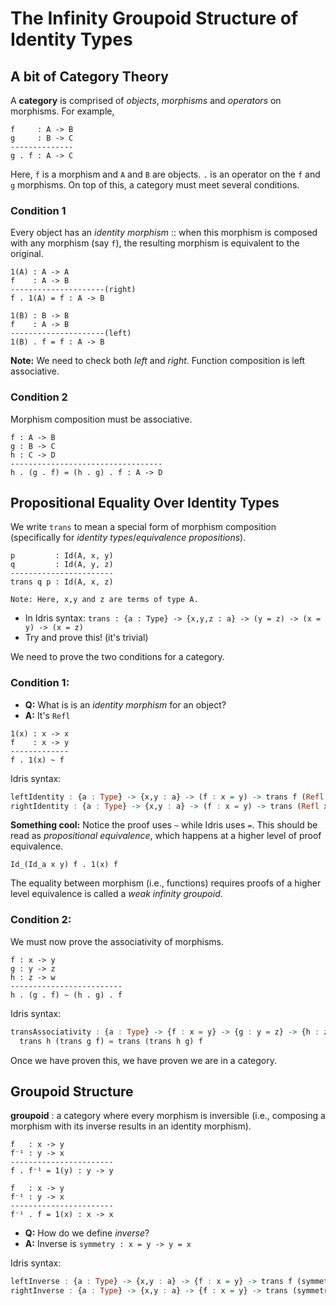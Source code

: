 # The Infinity Groupoid Structure of Identity Types

## A bit of Category Theory
A **category** is comprised of *objects*, *morphisms* and *operators* on morphisms.
For example,

```
f     : A -> B
g     : B -> C
--------------
g . f : A -> C
```

Here, `f` is a morphism and `A` and `B` are objects. `.` is an operator on the
`f` and `g` morphisms. On top of this, a category must meet several conditions.

### Condition 1
Every object has an *identity morphism* :: when this morphism is composed with
any morphism (say `f`), the resulting morphism is equivalent to the original.

```
1(A) : A -> A
f    : A -> B
---------------------(right)
f . 1(A) = f : A -> B

1(B) : B -> B
f    : A -> B
---------------------(left)
1(B) . f = f : A -> B
```

**Note:** We need to check both *left* and *right*. Function composition is
left associative.

### Condition 2
Morphism composition must be associative.

```
f : A -> B
g : B -> C
h : C -> D
----------------------------------
h . (g . f) = (h . g) . f : A -> D
```

## Propositional Equality Over Identity Types
We write `trans` to mean a special form of morphism composition (specifically for
*identity types*/*equivalence propositions*).
```
p         : Id(A, x, y)
q         : Id(A, y, z)
-----------------------
trans q p : Id(A, x, z)

Note: Here, x,y and z are terms of type A.
```

* In Idris syntax: `trans : {a : Type} -> {x,y,z : a} -> (y = z) -> (x = y) -> (x = z)`
* Try and prove this! (it's trivial)

We need to prove the two conditions for a category.

### Condition 1:
* **Q:** What is is an *identity morphism* for an object?
* **A:** It's `Refl`

```
1(x) : x -> x
f    : x -> y
-------------
f . 1(x) ~ f
```

Idris syntax:
```haskell
leftIdentity : {a : Type} -> {x,y : a} -> (f : x = y) -> trans f (Refl x) = f
rightIdentity : {a : Type} -> {x,y : a} -> (f : x = y) -> trans (Refl x) f = f
```

**Something cool:** Notice the proof uses `~` while Idris uses `=`. This should
be read as *propositional equivalence*, which happens at a higher level of proof
equivalence.

`Id_(Id_a x y) f . 1(x) f`

The equality between morphism (i.e., functions) requires proofs of a higher level
equivalence is called a *weak infinity groupoid*.

### Condition 2:
We must now prove the associativity of morphisms.
```
f : x -> y
g : y -> z
h : z -> w
-------------------------
h . (g . f) ~ (h . g) . f
```

Idris syntax:
```haskell
transAssociativity : {a : Type} -> {f : x = y} -> {g : y = z} -> {h : z = w} ->
  trans h (trans g f) = trans (trans h g) f
```

Once we have proven this, we have proven we are in a category.

## Groupoid Structure
**groupoid** : a category where every morphism is inversible (i.e., composing a
morphism with its inverse results in an identity morphism).
```
f   : x -> y
f⁻¹ : y -> x
-----------------------
f . f⁻¹ = 1(y) : y -> y

f   : x -> y
f⁻¹ : y -> x
-----------------------
f⁻¹ . f = 1(x) : x -> x
```

* **Q:** How do we define *inverse*?
* **A:** Inverse is `symmetry : x = y -> y = x`

Idris syntax:
```haskell
leftInverse : {a : Type} -> {x,y : a} -> {f : x = y} -> trans f (symmetry f) = Refl x
rightInverse : {a : Type} -> {x,y : a} -> {f : x = y} -> trans (symmetry f) f = Refl y
```
